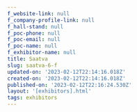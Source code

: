 ```yaml
---
f_website-link: null
f_company-profile-link: null
f_hall-stand: null
f_poc-phone: null
f_poc-email: null
f_poc-name: null
f_exhibitor-name: null
title: Saatva
slug: saatva-6-f
updated-on: '2023-02-12T22:14:16.018Z'
created-on: '2023-02-12T22:14:16.018Z'
published-on: '2023-02-12T22:16:24.530Z'
layout: '[exhibitors].html'
tags: exhibitors
---
```



